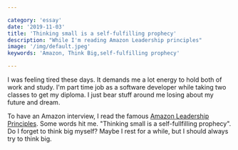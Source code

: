 ```yaml
---

category: 'essay'
date: '2019-11-03'
title: 'Thinking small is a self-fulfilling prophecy'
description: "While I'm reading Amazon Leadership principles"
image: '/img/default.jpeg'
keywords: 'Amazon, Think Big,self-fulfilling prophecy'

---
```


I was feeling tired these days. It demands me a lot energy to hold both of work and study. I'm part time job as a software developer while taking two classes to get my diploma. I just bear stuff around me losing about my future and dream.

To have an Amazon interview, I read the famous [Amazon Leadership Principles](https://www.amazon.jobs/en/principles). Some words hit me. "Thinking small is a self-fullfilling prophecy". Do I forget to think big myself? Maybe I rest for a while, but I should always try to think big.

